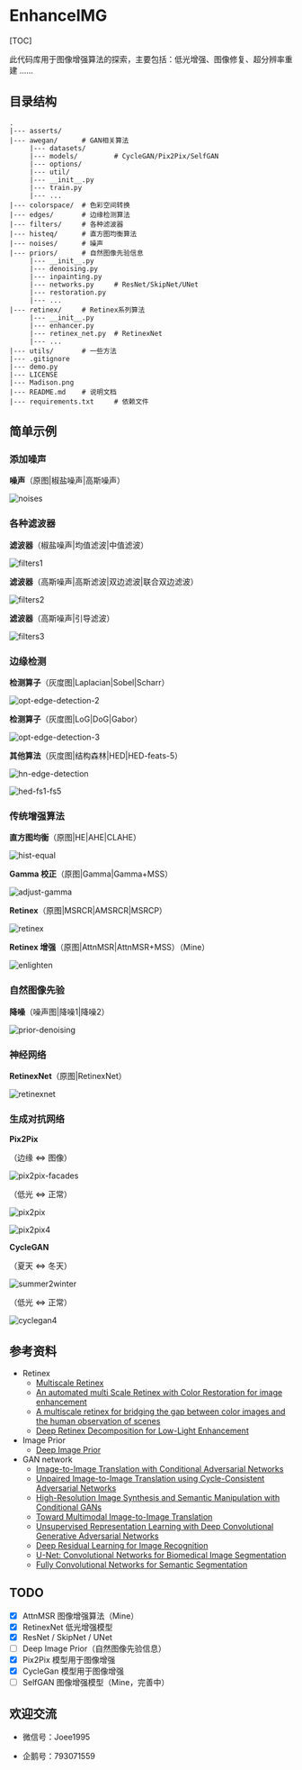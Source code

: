 # EnhanceIMG

[TOC]

此代码库用于图像增强算法的探索，主要包括：低光增强、图像修复、超分辨率重建 …… 

## 目录结构

```
.
|--- asserts/
|--- awegan/      # GAN相关算法
     |--- datasets/
     |--- models/         # CycleGAN/Pix2Pix/SelfGAN
     |--- options/
     |--- util/
     |--- __init__.py
     |--- train.py
     |--- ...
|--- colorspace/  # 色彩空间转换
|--- edges/       # 边缘检测算法
|--- filters/     # 各种滤波器
|--- histeq/      # 直方图均衡算法
|--- noises/      # 噪声
|--- priors/      # 自然图像先验信息
     |--- __init__.py
     |--- denoising.py
     |--- inpainting.py
     |--- networks.py     # ResNet/SkipNet/UNet
     |--- restoration.py
     |--- ...
|--- retinex/     # Retinex系列算法
     |--- __init__.py
     |--- enhancer.py
     |--- retinex_net.py  # RetinexNet
     |--- ...
|--- utils/       # 一些方法
|--- .gitignore
|--- demo.py
|--- LICENSE
|--- Madison.png
|--- README.md    # 说明文档
|--- requirements.txt     # 依赖文件
```

## 简单示例

### 添加噪声

**噪声**（原图|椒盐噪声|高斯噪声）

![noises](https://cdn.jsdelivr.net/gh/atomicoo/picture-bed@latest/2021/04/1619614042-noises.png)

### 各种滤波器

**滤波器**（椒盐噪声|均值滤波|中值滤波）

![filters1](https://cdn.jsdelivr.net/gh/atomicoo/picture-bed@latest/2021/04/1619614242-filters1.png)

**滤波器**（高斯噪声|高斯滤波|双边滤波|联合双边滤波）

![filters2](https://cdn.jsdelivr.net/gh/atomicoo/picture-bed@latest/2021/04/1619614258-filters2.png)

**滤波器**（高斯噪声|引导滤波）

![filters3](https://cdn.jsdelivr.net/gh/atomicoo/picture-bed@latest/2021/04/1619614271-filters3.png)

### 边缘检测

**检测算子**（灰度图|Laplacian|Sobel|Scharr）

![opt-edge-detection-2](https://cdn.jsdelivr.net/gh/atomicoo/picture-bed@latest/2021/05/1619852372-opt-edge-detection-2.png)

**检测算子**（灰度图|LoG|DoG|Gabor）

![opt-edge-detection-3](https://cdn.jsdelivr.net/gh/atomicoo/picture-bed@latest/2021/05/1620812279-opt-edge-detection-3.png)

**其他算法**（灰度图|结构森林|HED|HED-feats-5）

![hn-edge-detection](https://cdn.jsdelivr.net/gh/atomicoo/picture-bed@latest/2021/05/1619852478-hn-edge-detection.png)

![hed-fs1-fs5](https://cdn.jsdelivr.net/gh/atomicoo/picture-bed@latest/2021/05/1619955819-hed-fs1-fs5.png)

### 传统增强算法

**直方图均衡**（原图|HE|AHE|CLAHE）

![hist-equal](https://cdn.jsdelivr.net/gh/atomicoo/picture-bed@latest/2021/04/1619614292-hist-equal.png)

**Gamma 校正**（原图|Gamma|Gamma+MSS）

![adjust-gamma](https://cdn.jsdelivr.net/gh/atomicoo/picture-bed@latest/2021/04/1619684267-adjust-gamma.png)

**Retinex**（原图|MSRCR|AMSRCR|MSRCP）

![retinex](https://cdn.jsdelivr.net/gh/atomicoo/picture-bed@latest/2021/04/1619614304-retinex.png)

**Retinex 增强**（原图|AttnMSR|AttnMSR+MSS）（Mine）

![enlighten](https://cdn.jsdelivr.net/gh/atomicoo/picture-bed@latest/2021/04/1619614316-enlighten.png)

### 自然图像先验

**降噪**（噪声图|降噪1|降噪2）

![prior-denoising](https://cdn.jsdelivr.net/gh/atomicoo/picture-bed@latest/2021/05/1621076456-prior-denoising.png)

### 神经网络

**RetinexNet**（原图|RetinexNet）

![retinexnet](https://cdn.jsdelivr.net/gh/atomicoo/picture-bed@latest/2021/04/1619668202-retinexnet.png)

### 生成对抗网络

**Pix2Pix**

（边缘 <=> 图像）

![pix2pix-facades](https://cdn.jsdelivr.net/gh/atomicoo/picture-bed@latest/2021/05/1620004141-pix2pix-facades.png)

（低光 <=> 正常）

![pix2pix](https://cdn.jsdelivr.net/gh/atomicoo/picture-bed@latest/2021/05/1619955841-pix2pix.png)

![pix2pix4](https://cdn.jsdelivr.net/gh/atomicoo/picture-bed@latest/2021/05/1620038713-pix2pix4.png)

**CycleGAN**

（夏天 <=> 冬天）

![summer2winter](https://cdn.jsdelivr.net/gh/atomicoo/picture-bed@latest/2021/05/1619937669-summer2winter.png)

（低光 <=> 正常）

![cyclegan4](https://cdn.jsdelivr.net/gh/atomicoo/picture-bed@latest/2021/05/1620037334-cyclegan4.png)

## 参考资料

- Retinex
  - [Multiscale Retinex](http://www.ipol.im/pub/art/2014/107/)
  - [An automated multi Scale Retinex with Color Restoration for image enhancement](http://ieeexplore.ieee.org/document/6176791/)
  - [A multiscale retinex for bridging the gap between color images and the human observation of scenes](http://ieeexplore.ieee.org/document/597272/)
  - [Deep Retinex Decomposition for Low-Light Enhancement](https://arxiv.org/abs/1808.04560)
- Image Prior
  - [Deep Image Prior](https://dmitryulyanov.github.io/deep_image_prior)
- GAN network
  - [Image-to-Image Translation with Conditional Adversarial Networks](https://arxiv.org/abs/1611.07004)
  - [Unpaired Image-to-Image Translation using Cycle-Consistent Adversarial Networks](https://arxiv.org/abs/1703.10593)
  - [High-Resolution Image Synthesis and Semantic Manipulation with Conditional GANs](https://arxiv.org/abs/1711.11585)
  - [Toward Multimodal Image-to-Image Translation](https://arxiv.org/abs/1711.11586)
  - [Unsupervised Representation Learning with Deep Convolutional Generative Adversarial Networks](https://arxiv.org/abs/1511.06434)
  - [Deep Residual Learning for Image Recognition](https://arxiv.org/abs/1512.03385)
  - [U-Net: Convolutional Networks for Biomedical Image Segmentation](https://arxiv.org/abs/1505.04597)
  - [Fully Convolutional Networks for Semantic Segmentation](https://arxiv.org/abs/1605.06211v1)

## TODO

- [x] AttnMSR 图像增强算法（Mine）
- [x] RetinexNet 低光增强模型
- [x] ResNet / SkipNet / UNet
- [ ] Deep Image Prior（自然图像先验信息）
- [x] Pix2Pix 模型用于图像增强
- [x] CycleGan 模型用于图像增强
- [ ] SelfGAN 图像增强模型（Mine，完善中）

## 欢迎交流

- 微信号：Joee1995

- 企鹅号：793071559


